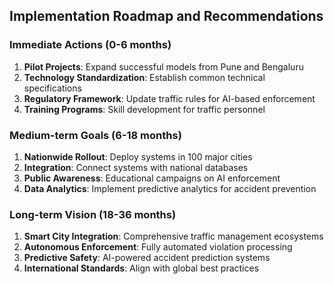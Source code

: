 ##  Implementation Roadmap and Recommendations

###  Immediate Actions (0-6 months)

1. **Pilot Projects**: Expand successful models from Pune and Bengaluru
2. **Technology Standardization**: Establish common technical specifications
3. **Regulatory Framework**: Update traffic rules for AI-based enforcement
4. **Training Programs**: Skill development for traffic personnel

###  Medium-term Goals (6-18 months)

1. **Nationwide Rollout**: Deploy systems in 100 major cities
2. **Integration**: Connect systems with national databases
3. **Public Awareness**: Educational campaigns on AI enforcement
4. **Data Analytics**: Implement predictive analytics for accident prevention

###  Long-term Vision (18-36 months)

1. **Smart City Integration**: Comprehensive traffic management ecosystems
2. **Autonomous Enforcement**: Fully automated violation processing
3. **Predictive Safety**: AI-powered accident prediction systems
4. **International Standards**: Align with global best practices